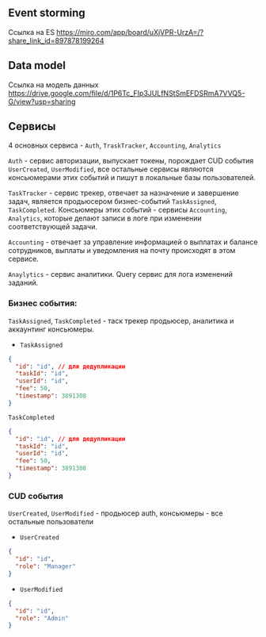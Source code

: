 ## Event storming

Ссылка на ES 
https://miro.com/app/board/uXjVPR-UrzA=/?share_link_id=897878199264

## Data model

Ссылка на модель данных
https://drive.google.com/file/d/1P6Tc_FIp3JULfNStSmEFDSRmA7VVQ5-G/view?usp=sharing

## Сервисы

4 основных сервиса - `Auth`, `TraskTracker`, `Accounting`, `Analytics`

`Auth` - сервис авторизации, выпускает токены, порождает CUD события `UserCreated`, `UserModified`,
все остальные сервисы являются консьюмерами этих событий и пишут в локальные базы пользователей.

`TaskTracker` - сервис трекер, отвечает за назначение и завершение задач, является продьюсером бизнес-событий 
`TaskAssigned`, `TaskCompleted`. Консьюмеры этих событий - сервисы `Accounting`, `Analytics`, которые делают
записи в логе при изменении соответствующей задачи.

`Accounting` - отвечает за управление информацией о выплатах и балансе сотрудников, выплаты и уведомления на почту
происходят в этом сервисе.

`Anaylytics` - сервис аналитики. Query сервис для лога изменений заданий.


### Бизнес события:
`TaskAssigned`, `TaskCompleted` - таск трекер продьюсер, аналитика и аккаунтинг консьюмеры.
* `TaskAssigned`
```json
{
  "id": "id", // для дедупликации
  "taskId": "id",
  "userId": "id",
  "fee": 50,
  "timestamp": 3891308
}
```

`TaskCompleted`
```json
{
  "id": "id", // для дедупликации
  "taskId": "id",
  "userId": "id",
  "fee": 50,
  "timestamp": 3891308
}
```

### CUD события
`UserCreated`, `UserModified` - продьюсер auth, консьюмеры - все остальные пользователи

* `UserCreated`
```json
{
  "id": "id",
  "role": "Manager"
}
```

* `UserModified`
```json
{
  "id": "id",
  "role": "Admin"
}
```
